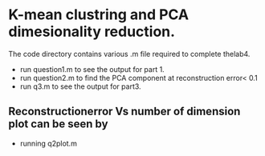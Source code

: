 
# K-mean clustring and PCA dimesionality reduction.

The​ ​code​ ​directory​ ​contains​ ​various​ ​.m​ ​file​ ​required​ ​to​ ​complete
the​ ​lab4.

- run​ ​question1.m​ ​to​ ​see​ ​the​ ​output​ ​for​ ​part​ ​1.
- run​ ​question2.m​ ​to​ ​find​ ​the​ ​PCA​ ​component​ ​at​ ​reconstruction error​ ​<​ ​0.1
- run​ ​q3.m​ ​to​ ​see​ ​the​ ​output​ ​for​ ​part3.

## Reconstruction​ ​error​ ​Vs​ ​number​ ​of​ ​dimension​ ​plot​ ​can​ ​be​ ​seen​ ​by

- running​ ​q2plot.m

